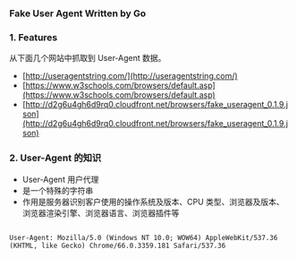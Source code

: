 ### Fake User Agent Written by Go


### 1. Features

从下面几个网站中抓取到 User-Agent 数据。

- [http://useragentstring.com/](http://useragentstring.com/)
- [https://www.w3schools.com/browsers/default.asp](https://www.w3schools.com/browsers/default.asp)
- [http://d2g6u4gh6d9rq0.cloudfront.net/browsers/fake_useragent_0.1.9.json](http://d2g6u4gh6d9rq0.cloudfront.net/browsers/fake_useragent_0.1.9.json)


### 2. User-Agent 的知识

- User-Agent 用户代理
- 是一个特殊的字符串
- 作用是服务器识别客户使用的操作系统及版本、CPU 类型、浏览器及版本、浏览器渲染引擎、浏览器语言、浏览器插件等

```text

User-Agent: Mozilla/5.0 (Windows NT 10.0; WOW64) AppleWebKit/537.36 (KHTML, like Gecko) Chrome/66.0.3359.181 Safari/537.36
```
